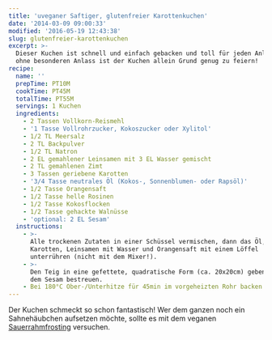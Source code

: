 ```yaml
---
title: 'uveganer Saftiger, glutenfreier Karottenkuchen'
date: '2014-03-09 09:00:33'
modified: '2016-05-19 12:43:38'
slug: glutenfreier-karottenkuchen
excerpt: >-
  Dieser Kuchen ist schnell und einfach gebacken und toll für jeden Anlass. Auch
  ohne besonderen Anlass ist der Kuchen allein Grund genug zu feiern!
recipe:
  name: ''
  prepTime: PT10M
  cookTime: PT45M
  totalTime: PT55M
  servings: 1 Kuchen
  ingredients:
    - 2 Tassen Vollkorn-Reismehl
    - '1 Tasse Vollrohrzucker, Kokoszucker oder Xylitol'
    - 1/2 TL Meersalz
    - 2 TL Backpulver
    - 1/2 TL Natron
    - 2 EL gemahlener Leinsamen mit 3 EL Wasser gemischt
    - 2 TL gemahlenen Zimt
    - 3 Tassen geriebene Karotten
    - '3/4 Tasse neutrales Öl (Kokos-, Sonnenblumen- oder Rapsöl)'
    - 1/2 Tasse Orangensaft
    - 1/2 Tasse helle Rosinen
    - 1/2 Tasse Kokosflocken
    - 1/2 Tasse gehackte Walnüsse
    - 'optional: 2 EL Sesam'
  instructions:
    - >-
      Alle trockenen Zutaten in einer Schüssel vermischen, dann das Öl, die
      Karotten, Leinsamen mit Wasser und Orangensaft mit einem Löffel
      unterrühren (nicht mit dem Mixer!).
    - >-
      Den Teig in eine gefettete, quadratische Form (ca. 20x20cm) geben und mit
      dem Sesam bestreuen.
    - Bei 180°C Ober-/Unterhitze für 45min im vorgeheizten Rohr backen.
---
```


Der Kuchen schmeckt so schon fantastisch! Wer dem ganzen noch ein Sahnehäubchen aufsetzen möchte, sollte es mit dem veganen [Sauerrahmfrosting](https://www.veganblatt.com/kuerbis-muffins) versuchen.
